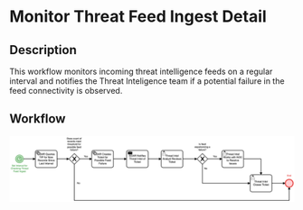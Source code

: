 # Monitor Threat Feed Ingest Detail

## Description
This workflow monitors incoming threat intelligence feeds on a regular interval and 
notifies the Threat Inteligence team if a potential failure in the feed connectivity is
observed. 

## Workflow 

![Monitor Threat Feed Ingest](Monitor_Threat_Feed_Ingest.png)